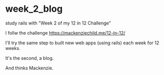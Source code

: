 # week_2_blog
study rails with "Week 2 of my 12 in 12 Challenge"

I follw the challenge https://mackenziechild.me/12-in-12/

I'll try the same step to built new web apps (using rails) each week for 12 weeks.

It's the second, a blog.

And thinks Mackenzie.
